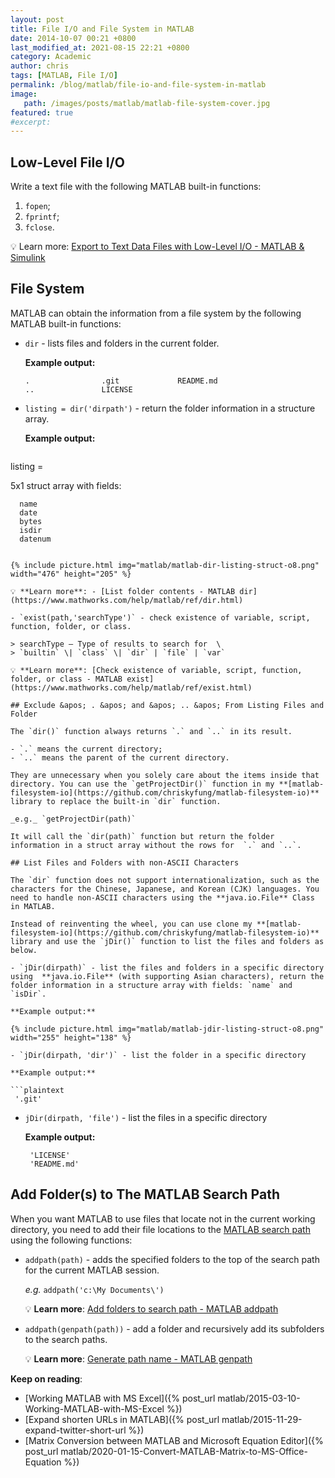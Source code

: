 ```yaml
---
layout: post
title: File I/O and File System in MATLAB
date: 2014-10-07 00:21 +0800
last_modified_at: 2021-08-15 22:21 +0800
category: Academic
author: chris
tags: [MATLAB, File I/O]
permalink: /blog/matlab/file-io-and-file-system-in-matlab
image: 
   path: /images/posts/matlab/matlab-file-system-cover.jpg
featured: true
#excerpt: 
---
```


## Low-Level File I/O

Write a text file with the following MATLAB built-in functions:

1. `fopen`;
2. `fprintf`;
3. `fclose`.

💡 Learn more: [Export to Text Data Files with Low-Level I/O - MATLAB & Simulink](https://www.mathworks.com/help/matlab/import_export/writing-to-text-data-files-with-low-level-io.html)

## File System

MATLAB can obtain the information from a file system by the following MATLAB built-in functions:

- `dir` - lists files and folders in the current folder.

   **Example output:**

   ```plaintext
   .                .git             README.md
   ..               LICENSE
   ```

- `listing = dir('dirpath')` - return the folder information in a structure array.

   **Example output:**

   ```matlab
listing = 
   
   5x1 struct array with fields:
      
      name
      date
      bytes
      isdir
      datenum
   ```

   {% include picture.html img="matlab/matlab-dir-listing-struct-o8.png" width="476" height="205" %}

   💡 **Learn more**: - [List folder contents - MATLAB dir](https://www.mathworks.com/help/matlab/ref/dir.html)

- `exist(path,'searchType')` - check existence of variable, script, function, folder, or class.

   > searchType — Type of results to search for  \
   > `builtin` \| `class` \| `dir` | `file` | `var`

   💡 **Learn more**: [Check existence of variable, script, function, folder, or class - MATLAB exist](https://www.mathworks.com/help/matlab/ref/exist.html)

## Exclude &apos; . &apos; and &apos; .. &apos; From Listing Files and Folder

The `dir()` function always returns `.` and `..` in its result.

- `.` means the current directory;
- `..` means the parent of the current directory.

They are unnecessary when you solely care about the items inside that directory. You can use the `getProjectDir()` function in my **[matlab-filesystem-io](https://github.com/chriskyfung/matlab-filesystem-io)** library to replace the built-in `dir` function.

_e.g._ `getProjectDir(path)`

 It will call the `dir(path)` function but return the folder information in a struct array without the rows for  `.` and `..`.

## List Files and Folders with non-ASCII Characters

The `dir` function does not support internationalization, such as the characters for the Chinese, Japanese, and Korean (CJK) languages. You need to handle non-ASCII characters using the **java.io.File** Class in MATLAB.

Instead of reinventing the wheel, you can use clone my **[matlab-filesystem-io](https://github.com/chriskyfung/matlab-filesystem-io)** library and use the `jDir()` function to list the files and folders as below.

- `jDir(dirpath)` - list the files and folders in a specific directory using  **java.io.File** (with supporting Asian characters), return the folder information in a structure array with fields: `name` and `isDir`.

   **Example output:**

   {% include picture.html img="matlab/matlab-jdir-listing-struct-o8.png" width="255" height="138" %}

- `jDir(dirpath, 'dir')` - list the folder in a specific directory

   **Example output:**

   ```plaintext
    '.git'
   ```

- `jDir(dirpath, 'file')` - list the files in a specific directory

   **Example output:**

   ```plaintext
    'LICENSE'
    'README.md'
   ```

## Add Folder(s) to The MATLAB Search Path

When you want MATLAB to use files that locate not in the current working directory, you need to add their file locations to the [MATLAB search path](https://www.mathworks.com/help/matlab/matlab_env/what-is-the-matlab-search-path.html) using the following functions:

- `addpath(path)` - adds the specified folders to the top of the search path for the current MATLAB session.

   _e.g._ `addpath('c:\My Documents\')`

   💡 **Learn more**: [Add folders to search path - MATLAB addpath](https://www.mathworks.com/help/matlab/ref/addpath.html)

- `addpath(genpath(path))` - add a folder and recursively add its subfolders to the search paths.

   💡 **Learn more**: [Generate path name - MATLAB genpath](https://www.mathworks.com/help/matlab/ref/genpath.html)

**Keep on reading**:

- [Working MATLAB with MS Excel]({% post_url matlab/2015-03-10-Working-MATLAB-with-MS-Excel %})
- [Expand shorten URLs in MATLAB]({% post_url matlab/2015-11-29-expand-twitter-short-url %})
- [Matrix Conversion between MATLAB and Microsoft Equation Editor]({% post_url matlab/2020-01-15-Convert-MATLAB-Matrix-to-MS-Office-Equation %})